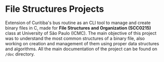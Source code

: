 # File Structures Projects

Extension of Curitiba's bus routine as an CLI tool to manage and create binary files in C, made for **File Structures and Organization (SCC0215)** class at University of São Paulo (ICMC). The main objective of this project was to understand the most common structures of a binary file, also working on creation and management of them using proper data structures and algorithms. All the main documentation of the project can be found on ``/doc`` directory.
